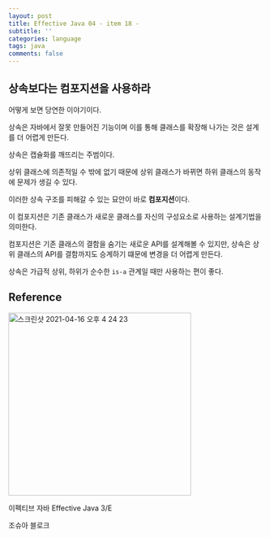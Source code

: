 ```yaml
---
layout: post
title: Effective Java 04 - item 18 -
subtitle: ''
categories: language
tags: java
comments: false
---
```


## 상속보다는 컴포지션을 사용하라

어떻게 보면 당연한 이야기이다.

상속은 자바에서 잘못 만들어진 기능이며 이를 통해 클래스를 확장해 나가는 것은 설계를 더 어렵게 만든다.

상속은 캡슐화를 깨뜨리는 주범이다.

상위 클래스에 의존적일 수 밖에 없기 때문에 상위 클래스가 바뀌면 하위 클래스의 동작에 문제가 생길 수 있다.

이러한 상속 구조를 피해갈 수 있는 묘안이 바로 **컴포지션**이다.

이 컴포지션은 기존 클래스가 새로운 클래스를 자신의 구성요소로 사용하는 설계기법을 의미한다.

컴포지션은 기존 클래스의 결함을 숨기는 새로운 API를 설계해볼 수 있지만, 상속은 상위 클래스의 API를 결함까지도 승계하기 떄문에 변경을 더 어렵게 만든다.

상속은 가급적 상위, 하위가 순수한 `is-a` 관계일 때만 사용하는 편이 좋다.

## Reference

<img width="360" alt="스크린샷 2021-04-16 오후 4 24 23" src="https://user-images.githubusercontent.com/43809168/114987533-3e449400-9ed0-11eb-9b5f-a24f73b6f138.png">

이펙티브 자바 Effective Java 3/E

조슈아 블로크
